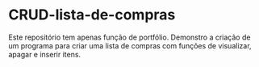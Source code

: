 # CRUD-lista-de-compras
Este repositório tem apenas função de portfólio. Demonstro a criação de um programa para criar uma lista de compras com funções de visualizar, apagar e inserir itens.
